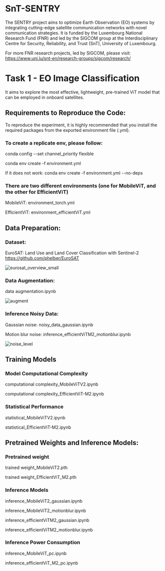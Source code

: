 # SnT-SENTRY
The SENTRY project aims to optimize Earth Observation (EO) systems by integrating cutting-edge satellite communication networks with novel communication strategies. It is funded by the Luxembourg National Research Fund (FNR) and led by the SIGCOM group at the Interdisciplinary Centre for Security, Reliability, and Trust (SnT), University of Luxembourg.

For more FNR research projects, led by SIGCOM, please visit: https://www.uni.lu/snt-en/research-groups/sigcom/research/

# Task 1 - EO Image Classification
It aims to explore the most effective, lightweight, pre-trained ViT model that can be employed in onboard satellites.

## Requirements to Reproduce the Code:
To reproduce the experiment, it is highly recommended that you install the required packages from the exported environment file (.yml).

### To create a replicate env, please follow:

conda config --set channel_priority flexible

conda env create -f environment.yml

If it does not work: conda env create -f environment.yml --no-deps

### There are two different environments (one for MobileViT, and the other for EfficientViT)
MobileViT: environment_torch.yml

EfficientViT: environment_efficientViT.yml

## Data Preparation:
### Dataset:
EuroSAT: Land Use and Land Cover Classification with Sentinel-2
https://github.com/phelber/EuroSAT

![eurosat_overview_small](https://github.com/user-attachments/assets/c3fefb53-3379-46e9-82db-15282795a9f5)


### Data Augmentation: 

data augmentation.ipynb

![augment](https://github.com/user-attachments/assets/2bdc9f92-731b-41c5-ad45-95373b5dae98)


### Inference Noisy Data: 
Gaussian noise: noisy_data_gaussian.ipynb

Motion blur noise: inference_efficientViTM2_motionblur.ipynb

![noise_level](https://github.com/user-attachments/assets/ce54dce4-2de4-44e3-ab16-df1c187dcba5)


## Training Models
### Model Computational Complexity
computational complexity_MobileViTV2.ipynb

computational complexity_EfficientViT-M2.ipynb
### Statistical Performance
statistical_MobileViTV2.ipynb

statistical_EfficientViT-M2.ipynb


## Pretrained Weights and Inference Models:
### Pretrained weight
trained weight_MobileViT2.pth

trained weight_EfficientViT_M2.pth

### Inference Models
inference_MobileViT2_gaussian.ipynb

inference_MobileViT2_motionblur.ipynb

inference_efficientViTM2_gaussian.ipynb

inference_efficientViTM2_motionblur.ipynb

### Inference Power Consumption
inference_MobileViT_pc.ipynb

inference_efficientViT_M2_pc.ipynb






